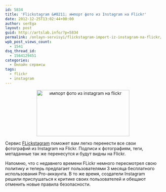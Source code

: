 ```yaml
---
id: 5834
title: 'Flickstagram &#8211; импорт фото из Instagram на Flickr'
date: 2012-12-25T13:02:44+00:00
author: serEga
layout: post
guid: http://artslab.info/?p=5834
permalink: /onlayn-servisyi/flickstagram-import-iz-instagram-na-flickr/
wpb_post_views_count:
  - 1541
dsq_thread_id:
  - 1564129451
categories:
  - Онлайн сервисы
tags:
  - flickr
  - instagram
---
```

<center>
  <a href="http://img.artslab.info/flickstagram.png"><img src="http://img.artslab.info/flickstagram-300x150.png" alt="импорт фото из instagram на flickr" title="flickstagram" width="300" height="150" class="aligncenter size-medium wp-image-5835" srcset="http://img.artslab.info/flickstagram-300x150.png 300w, http://img.artslab.info/flickstagram.png 600w" sizes="(max-width: 300px) 100vw, 300px" /></a>
</center>

Сервис [FLickstagram](http://flickstagram.org/) поможет вам легко перенести все свои фотографий из Instagram на Flickr. Подписи к фотографиям, теги, метаданные так же перенесутся и будут видны на Flickr.   

  
Напомню, что с недавнего времени FLickr немного пересмотрел свою политику и теперь предлагает пользователями 3 месяца бесплатного использования Pro-аккаунта. В то же время, создатели Instagram решили прислушаться к критике своих пользователей и обещают отменить новые правила безопасности.